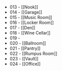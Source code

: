 - 013 - [[Nook]]
- 014 - [[Garage]]
- 015 - [[Music Room]]
- 016 - [[Locker Room]]
- 017 - [[Den]]
- 018 - [[Wine Cellar]]
- 019 - 
- 020 - [[Ballroom]]
- 021 - [[Pantry]]
- 022 - [[Rumpus Room]]
- 023 - [[Vault]]
- 024 - [[Office]]